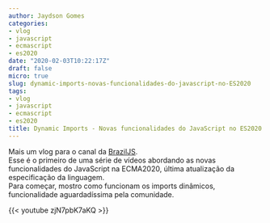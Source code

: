```yaml
---
author: Jaydson Gomes
categories:
- vlog
- javascript
- ecmascript
- es2020
date: "2020-02-03T10:22:17Z"
draft: false
micro: true
slug: dynamic-imports-novas-funcionalidades-do-javascript-no-ES2020
tags:
- vlog
- javascript
- ecmascript
- es2020
title: Dynamic Imports - Novas funcionalidades do JavaScript no ES2020
---
```

Mais um vlog para o canal da [BrazilJS](https://www.youtube.com/user/BrazilJS).  
Esse é o primeiro de uma série de vídeos abordando as novas funcionalidades do JavaScript na ECMA2020, última atualização da especificação da linguagem.  
Para começar, mostro como funcionam os imports dinâmicos, funcionalidade aguardadíssima pela comunidade.  

{{< youtube zjN7pbK7aKQ >}}
